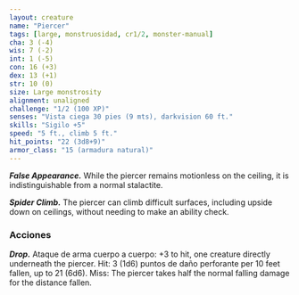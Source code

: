 ```yaml
---
layout: creature
name: "Piercer"
tags: [large, monstruosidad, cr1/2, monster-manual]
cha: 3 (-4)
wis: 7 (-2)
int: 1 (-5)
con: 16 (+3)
dex: 13 (+1)
str: 10 (0)
size: Large monstrosity
alignment: unaligned
challenge: "1/2 (100 XP)"
senses: "Vista ciega 30 pies (9 mts), darkvision 60 ft."
skills: "Sigilo +5"
speed: "5 ft., climb 5 ft."
hit_points: "22 (3d8+9)"
armor_class: "15 (armadura natural)"
---
```


***False Appearance.*** While the piercer remains motionless on the ceiling, it is indistinguishable from a normal stalactite.

***Spider Climb.*** The piercer can climb difficult surfaces, including upside down on ceilings, without needing to make an ability check.

### Acciones

***Drop.*** Ataque de arma cuerpo a cuerpo: +3 to hit, one creature directly underneath the piercer. Hit: 3 (1d6) puntos de daño perforante per 10 feet fallen, up to 21 (6d6). Miss: The piercer takes half the normal falling damage for the distance fallen.